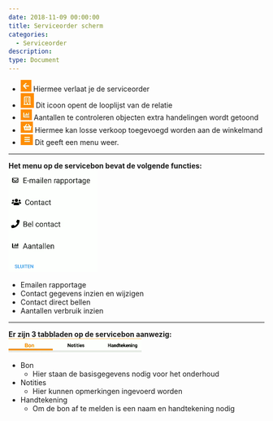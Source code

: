 ```yaml
---
date: 2018-11-09 00:00:00
title: Serviceorder scherm
categories:
  - Serviceorder
description:
type: Document
---
```


- ![](/images/2018-11-09-09-08-44.png) Hiermee verlaat je de serviceorder
- ![](/images/2018-11-09-09-09-23.png) Dit icoon opent de looplijst van de relatie
- ![](/images/2018-11-09-09-09-48.png) Aantallen te controleren objecten extra handelingen wordt getoond
- ![](/images/2018-11-09-09-10-42.png) Hiermee kan losse verkoop toegevoegd worden aan de winkelmand
- ![](/images/2018-11-09-09-11-14.png) Dit geeft een menu weer.
- - -
**Het menu op de servicebon bevat de volgende functies:**
![](/images/2018-11-09-10-32-34.png)  
  - Emailen rapportage
  - Contact gegevens inzien en wijzigen
  - Contact direct bellen
  - Aantallen verbruik inzien
- - -
**Er zijn 3 tabbladen op de servicebon aanwezig:**
![](/images/2018-11-09-10-33-02.png)  
- Bon
    - Hier staan de basisgegevens nodig voor het onderhoud
- Notities
    - Hier kunnen opmerkingen ingevoerd worden
- Handtekening
    - Om de bon af te melden is een naam en handtekening nodig
